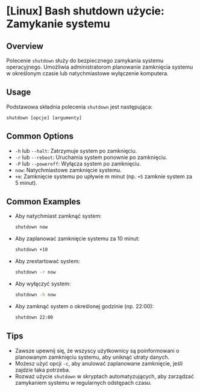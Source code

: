 # [Linux] Bash shutdown użycie: Zamykanie systemu

## Overview
Polecenie `shutdown` służy do bezpiecznego zamykania systemu operacyjnego. Umożliwia administratorom planowanie zamknięcia systemu w określonym czasie lub natychmiastowe wyłączenie komputera.

## Usage
Podstawowa składnia polecenia `shutdown` jest następująca:

```
shutdown [opcje] [argumenty]
```

## Common Options
- `-h` lub `--halt`: Zatrzymuje system po zamknięciu.
- `-r` lub `--reboot`: Uruchamia system ponownie po zamknięciu.
- `-P` lub `--poweroff`: Wyłącza system po zamknięciu.
- `now`: Natychmiastowe zamknięcie systemu.
- `+m`: Zamknięcie systemu po upływie m minut (np. `+5` zamknie system za 5 minut).

## Common Examples
- Aby natychmiast zamknąć system:
  ```bash
  shutdown now
  ```

- Aby zaplanować zamknięcie systemu za 10 minut:
  ```bash
  shutdown +10
  ```

- Aby zrestartować system:
  ```bash
  shutdown -r now
  ```

- Aby wyłączyć system:
  ```bash
  shutdown -h now
  ```

- Aby zamknąć system o określonej godzinie (np. 22:00):
  ```bash
  shutdown 22:00
  ```

## Tips
- Zawsze upewnij się, że wszyscy użytkownicy są poinformowani o planowanym zamknięciu systemu, aby uniknąć utraty danych.
- Możesz użyć opcji `-c`, aby anulować zaplanowane zamknięcie, jeśli zajdzie taka potrzeba.
- Rozważ użycie `shutdown` w skryptach automatyzujących, aby zarządzać zamykaniem systemu w regularnych odstępach czasu.